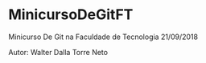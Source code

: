 # MinicursoDeGitFT
Minicurso De Git na Faculdade de Tecnologia 21/09/2018


Autor: Walter Dalla Torre Neto 